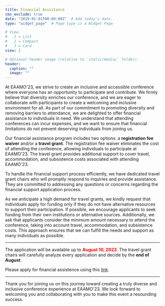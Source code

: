 ```yaml
---
title: Financial Assistance
cms_exclude: true
date: "2019-01-01T00:00:00Z"  # Add today's date.
type: "widget_page"  # Page type is a Widget Page

# View.
#   1 = List
#   2 = Compact
#   3 = Card
view: 2

# Optional header image (relative to `static/media/` folder).
header:
  caption: ""
  image: ""
---
```


At EAAMO'23, we strive to create an inclusive and accessible conference where everyone has an opportunity to participate and contribute. We firmly believe that diversity enriches our conference, and we are eager to collaborate with participants to create a welcoming and inclusive environment for all. As part of our commitment to promoting diversity and removing barriers to attendance, we are delighted to offer financial assistance to individuals in need. We understand that attending conferences can incur expenses, and we want to ensure that financial limitations do not prevent deserving individuals from joining us.

Our financial assistance program includes two options: a **registration fee waiver** and/or a **travel grant**. The registration fee waiver eliminates the cost of attending the conference, allowing individuals to participate at EAAMO'23. The travel grant provides additional support to cover travel, accommodation, and subsistence costs associated with attending EAAMO'23.

To handle the financial support process efficiently, we have dedicated travel grant chairs who will promptly respond to inquiries and provide assistance. They are committed to addressing any questions or concerns regarding the financial support application process.

As we anticipate a high demand for travel grants, we kindly request that individuals apply for funding only if they do not have alternative resources to support their participation. If possible, we encourage applicants to seek funding from their own institutions or alternative sources. Additionally, we ask that applicants consider the minimum amount necessary to attend the conference, taking into account travel, accommodation, and subsistence costs. This approach ensures that we can fulfill the needs and support as many individuals as possible.

- - -

The application will be available up to <span style="color:red">**August 10, 2023**</span>.
The travel grant chairs will carefully analyze every application and decide by the **end of August**.

Please apply for financial assistence using this [link](https://docs.google.com/forms/d/e/1FAIpQLSdDPDae4pspkE6fd9ALp1oVM0JKhCCfLIBLhL5NnDLMrc18YA/viewform).

- - -

Thank you for joining us on this journey toward creating a truly diverse and inclusive conference experience at EAAMO'23. We look forward to welcoming you and collaborating with you to make this event a resounding success.